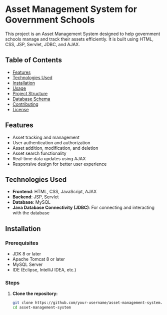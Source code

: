 # Asset Management System for Government Schools

This project is an Asset Management System designed to help government schools manage and track their assets efficiently. It is built using HTML, CSS, JSP, Servlet, JDBC, and AJAX.

## Table of Contents

- [Features](#features)
- [Technologies Used](#technologies-used)
- [Installation](#installation)
- [Usage](#usage)
- [Project Structure](#project-structure)
- [Database Schema](#database-schema)
- [Contributing](#contributing)
- [License](#license)

## Features

- Asset tracking and management
- User authentication and authorization
- Asset addition, modification, and deletion
- Asset search functionality
- Real-time data updates using AJAX
- Responsive design for better user experience

## Technologies Used

- **Frontend**: HTML, CSS, JavaScript, AJAX
- **Backend**: JSP, Servlet
- **Database**: MySQL
- **Java Database Connectivity (JDBC)**: For connecting and interacting with the database

## Installation

### Prerequisites

- JDK 8 or later
- Apache Tomcat 8 or later
- MySQL Server
- IDE (Eclipse, IntelliJ IDEA, etc.)

### Steps

1. **Clone the repository:**

   ```sh
   git clone https://github.com/your-username/asset-management-system.git
   cd asset-management-system
